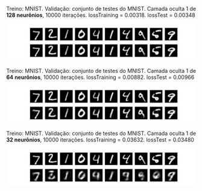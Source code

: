 Treino: MNIST. Validação: conjunto de testes do MNIST. Camada oculta 1 de **128 neurônios**, 10000 iterações. lossTraining = 0.00318. lossTest = 0.00348

![alt text](mnist_128_0.00318_0.00348.png)



Treino: MNIST. Validação: conjunto de testes do MNIST. Camada oculta 1 de **64 neurônios**, 10000 iterações. lossTraining = 0.00882. lossTest = 0.00966

![alt text](mnist_64_0.00882_0.00966.png)




Treino: MNIST. Validação: conjunto de testes do MNIST. Camada oculta 1 de **32 neurônios**, 10000 iterações. lossTraining = 0.03632. lossTest = 0.03480

![alt text](mnist_32_0.03632_0.03480.png)

